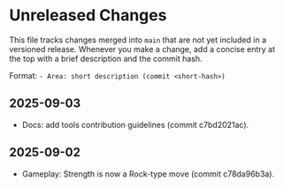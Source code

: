 # Unreleased Changes

This file tracks changes merged into `main` that are not yet included in a versioned release. Whenever you make a change, add a concise entry at the top with a brief description and the commit hash.

Format: `- Area: short description (commit <short-hash>)`

## 2025-09-03

- Docs: add tools contribution guidelines (commit c7bd2021ac).

## 2025-09-02

- Gameplay: Strength is now a Rock-type move (commit c78da96b3a).


